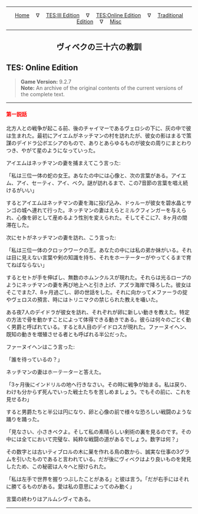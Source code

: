 
---

<!-- Jekyll Page Links -->

<center>
<a href="../../../../index.html">Home</a>
&emsp;&nabla;&emsp;
<a href="../../../index-tes3.html">TES:III Edition</a>
&emsp;&nabla;&emsp;
<a href="../../../index-teso.html">TES:Online Edition</a>
&emsp;&nabla;&emsp;
<a href="../../../index-traditional.html">Traditional Edition</a>
&emsp;&nabla;&emsp;
<a href="../../../index-misc.html">Misc</a>
</center>

<!-- Markdown Body Below: -->

---

<center>
<h2><span style="font-family:Georgia">ヴィベクの三十六の教訓</span></h2>
</center>

## TES: Online Edition

> __Game Version:__ 9.2.7\
> __Note:__ An archive of the original contents of the current versions of the complete text.

---

#### <span style="color:red">第一説話</span>

北方人との戦争が起こる前、後のチャイマーであるヴェロシの下に、灰の中で彼は生まれた。最初にアイエムがネッチマンの村を訪れたが、彼女の影はまるで策謀のデイドラ公ボエシアのもので、ありとあらゆるものが彼女の周りにまとわりつき、やがて星のようになっていった。

アイエムはネッチマンの妻を捕まえてこう言った:

「私は三位一体の蛇の女王。あなたの中には心像と、次の言葉がある。アイエム、アイ、セーティ、アイ、ベク。謎が訪れるまで、この7音節の言葉を唱え続けるがいい」

するとアイエムはネッチマンの妻を海に投げ込み、ドゥルーが彼女を碧水晶とサンゴの城へ連れて行った。ネッチマンの妻はえらとミルクフィンガーを与えられ、心像を卵として産めるよう性別を変えられた。そしてそこに7、8ヶ月の間滞在した。

次にセトがネッチマンの妻を訪れ、こう言った:

「私は三位一体のクロックワークの王。あなたの中には私の弟か妹がいる。それは目に見えない言葉や剣の知識を持ち、それをホーテーターがやってくるまで育てねばならない」

するとセトが手を伸ばし、無数のホムンクルスが現れた。それらは光るロープのようにネッチマンの妻を再び地上へと引き上げ、アズラ海岸で降ろした。彼女はそこでまた7、8ヶ月過ごし、卵の世話をした。それに向かってメファーラの掟やヴェロスの預言、時にはトリニマクの禁じられた教えを囁いた。

ある夜7人のデイドラが彼女を訪れ、それぞれが卵に新しい動きを教えた。特定の方法で骨を動かすことによって体得できる動きである。彼らは何々のごとく動く男爵と呼ばれている。すると8人目のデイドロスが現れた。ファーヌイヘン、既知の動きを増殖させる者とも呼ばれる半公だった。

ファーヌイヘンはこう言った:

「誰を待っているの？」

ネッチマンの妻はホーテーターと答えた。

「3ヶ月後にインドリルの地へ行きなさい。その時に戦争が始まる。私は戻り、わけも分からず死んでいった戦士たちを苦しめましょう。でもその前に、これを見せるわ」

すると男爵たちと半公は円になり、卵と心像の前で様々な恐ろしい戦闘のような踊りを踊った。

「見なさい、小さきベクよ。そして私の素晴らしい剣術の裏を見るのです。その中には全てにおいて完璧な、純粋な戦闘の道があるでしょう。数字は何？」

その数字とは古いティブロルの木に巣を作れる鳥の数から、誠実な仕事の3グラムを引いたものであると言われている。だが後にヴィベクはより良いものを発見したため、この秘密は人々へと授けられた。

「私は左手で世界を握りつぶしたことがある」と彼は言う。「だが右手にはそれに勝てるものがある。愛は私の意思によってのみ動く」

言葉の終わりはアルムシヴィである。

---

